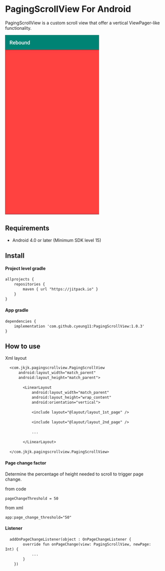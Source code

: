 # PagingScrollView For Android

PagingScrollView is a custom scroll view that offer a vertical ViewPager-like functionality.

![image](https://github.com/cyeung11/PagingScrollView/blob/master/screenshot.gif)

Requirements
------------
- Android 4.0 or later (Minimum SDK level 15)

Install
------------

#### Project level gradle

```
allprojects {
    repositories {
        maven { url "https://jitpack.io" }
    }
}
```

#### App gradle
```
dependencies {
    implementation 'com.github.cyeung11:PagingScrollView:1.0.3'
}
```

How to use
------------

Xml layout
```
  <com.jkjk.pagingscrollview.PagingScrollView
      android:layout_width="match_parent"
      android:layout_height="match_parent">

        <LinearLayout
            android:layout_width="match_parent"
            android:layout_height="wrap_content"
            android:orientation="vertical">

            <include layout="@layout/layout_1st_page" />

            <include layout="@layout/layout_2nd_page" />

            ...

        </LinearLayout>

  </com.jkjk.pagingscrollview.PagingScrollView>
```


#### Page change factor
Determine the percentage of height needed to scroll to trigger page change.

from code
```
pageChangeThreshold = 50
```

from xml
```
app:page_change_threshold="50"
```


#### Listener
```
  addOnPageChangeListener(object : OnPageChangeListener {
        override fun onPageChange(view: PagingScrollView, newPage: Int) {
            ...
        }
    })
```

